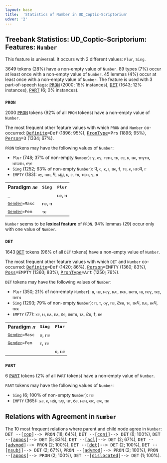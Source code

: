 ```yaml
---
layout: base
title:  'Statistics of Number in UD_Coptic-Scriptorium'
udver: '2'
---
```


## Treebank Statistics: UD_Coptic-Scriptorium: Features: `Number`

This feature is universal.
It occurs with 2 different values: `Plur`, `Sing`.

3649 tokens (28%) have a non-empty value of `Number`.
89 types (7%) occur at least once with a non-empty value of `Number`.
45 lemmas (4%) occur at least once with a non-empty value of `Number`.
The feature is used with 3 part-of-speech tags: <tt><a href="cop_scriptorium-pos-PRON.html">PRON</a></tt> (2000; 15% instances), <tt><a href="cop_scriptorium-pos-DET.html">DET</a></tt> (1643; 12% instances), <tt><a href="cop_scriptorium-pos-PART.html">PART</a></tt> (6; 0% instances).

### `PRON`

2000 <tt><a href="cop_scriptorium-pos-PRON.html">PRON</a></tt> tokens (92% of all `PRON` tokens) have a non-empty value of `Number`.

The most frequent other feature values with which `PRON` and `Number` co-occurred: <tt><a href="cop_scriptorium-feat-Definite.html">Definite</a></tt><tt>=Def</tt> (1896; 95%), <tt><a href="cop_scriptorium-feat-PronType.html">PronType</a></tt><tt>=Prs</tt> (1896; 95%), <tt><a href="cop_scriptorium-feat-Person.html">Person</a></tt><tt>=3</tt> (1334; 67%).

`PRON` tokens may have the following values of `Number`:

* `Plur` (748; 37% of non-empty `Number`): ⲩ, ⲟⲩ, ⲧⲉⲧⲛ, ⲧⲛ, ⲥⲉ, ⲛ, ⲛⲉ, ⲧⲏⲩⲧⲛ, ⲛⲧⲱⲧⲛ, ⲉⲩⲉ
* `Sing` (1252; 63% of non-empty `Number`): ϥ, ⲥ, ⲕ, ⲓ, ⲡⲉ, ϯ, ⲧⲉ, ⲉ, ⲛⲧⲟϥ, ⲅ
* `EMPTY` (183): ⲟⲩ, ⲛⲓⲙ, ϥ, ⲁϣ, ⲕ, ⲥ, ⲧⲛ, ⲧⲱⲛ, ⲩ, ⲛ

<table>
  <tr><th>Paradigm <i>ⲡⲉ</i></th><th><tt>Sing</tt></th><th><tt>Plur</tt></th></tr>
  <tr><td><tt>_</tt></td><td></td><td>ⲛⲉ, ⲛ</td></tr>
  <tr><td><tt><tt><a href="cop_scriptorium-feat-Gender.html">Gender</a></tt><tt>=Masc</tt></tt></td><td>ⲡⲉ, ⲡ</td><td></td></tr>
  <tr><td><tt><tt><a href="cop_scriptorium-feat-Gender.html">Gender</a></tt><tt>=Fem</tt></tt></td><td>ⲧⲉ</td><td></td></tr>
</table>

`Number` seems to be **lexical feature** of `PRON`. 94% lemmas (29) occur only with one value of `Number`.

### `DET`

1643 <tt><a href="cop_scriptorium-pos-DET.html">DET</a></tt> tokens (96% of all `DET` tokens) have a non-empty value of `Number`.

The most frequent other feature values with which `DET` and `Number` co-occurred: <tt><a href="cop_scriptorium-feat-Definite.html">Definite</a></tt><tt>=Def</tt> (1420; 86%), <tt><a href="cop_scriptorium-feat-Person.html">Person</a></tt><tt>=EMPTY</tt> (1360; 83%), <tt><a href="cop_scriptorium-feat-Poss.html">Poss</a></tt><tt>=EMPTY</tt> (1360; 83%), <tt><a href="cop_scriptorium-feat-PronType.html">PronType</a></tt><tt>=Art</tt> (1250; 76%).

`DET` tokens may have the following values of `Number`:

* `Plur` (350; 21% of non-empty `Number`): ⲛ, ⲛⲉ, ⲛⲉⲩ, ⲛⲁⲓ, ⲡⲉⲛ, ⲛⲉⲧⲛ, ⲛⲓ, ⲡⲉⲩ, ⲧⲉⲩ, ⲡⲉⲧⲛ
* `Sing` (1293; 79% of non-empty `Number`): ⲡ, ⲧ, ⲟⲩ, ⲡⲉ, ϩⲉⲛ, ⲧⲉ, ⲡⲉϥ, ⲡⲁⲓ, ⲛⲉϥ, ⲡⲉⲕ
* `EMPTY` (77): ⲕⲉ, ⲙ, ⲛⲁ, ⲡⲁ, ϭⲉ, ⲡⲱⲧⲛ, ⲧⲁ, ϩⲛ, ϯ, ⲛⲉ

<table>
  <tr><th>Paradigm <i>ⲡ</i></th><th><tt>Sing</tt></th><th><tt>Plur</tt></th></tr>
  <tr><td><tt><tt><a href="cop_scriptorium-feat-Gender.html">Gender</a></tt><tt>=Masc</tt></tt></td><td>ⲡ, ⲡⲉ</td><td></td></tr>
  <tr><td><tt><tt><a href="cop_scriptorium-feat-Gender.html">Gender</a></tt><tt>=Fem</tt></tt></td><td>ⲧ, ⲧⲉ</td><td></td></tr>
  <tr><td><tt></tt></td><td></td><td>ⲛ, ⲛⲉ</td></tr>
</table>

### `PART`

6 <tt><a href="cop_scriptorium-pos-PART.html">PART</a></tt> tokens (2% of all `PART` tokens) have a non-empty value of `Number`.

`PART` tokens may have the following values of `Number`:

* `Sing` (6; 100% of non-empty `Number`): ⲡⲉ
* `EMPTY` (365): ⲇⲉ, ⲉ, ⲛϭⲓ, ⲅⲁⲣ, ⲛⲧ, ϭⲉ, ⲙⲉⲛ, ⲉⲓⲥ, ⲉⲣⲉ, ⲡⲉ

## Relations with Agreement in `Number`

The 10 most frequent relations where parent and child node agree in `Number`:
<tt>DET --[<tt><a href="cop_scriptorium-dep-cop.html">cop</a></tt>]--> PRON</tt> (18; 64%),
<tt>DET --[<tt><a href="cop_scriptorium-dep-conj.html">conj</a></tt>]--> DET</tt> (6; 100%),
<tt>DET --[<tt><a href="cop_scriptorium-dep-appos.html">appos</a></tt>]--> DET</tt> (5; 83%),
<tt>DET --[<tt><a href="cop_scriptorium-dep-acl.html">acl</a></tt>]--> DET</tt> (2; 67%),
<tt>DET --[<tt><a href="cop_scriptorium-dep-advmod.html">advmod</a></tt>]--> PRON</tt> (2; 100%),
<tt>DET --[<tt><a href="cop_scriptorium-dep-det.html">det</a></tt>]--> DET</tt> (2; 100%),
<tt>DET --[<tt><a href="cop_scriptorium-dep-nsubj.html">nsubj</a></tt>]--> DET</tt> (2; 67%),
<tt>PRON --[<tt><a href="cop_scriptorium-dep-advmod.html">advmod</a></tt>]--> PRON</tt> (2; 100%),
<tt>PRON --[<tt><a href="cop_scriptorium-dep-appos.html">appos</a></tt>]--> PRON</tt> (2; 100%),
<tt>DET --[<tt><a href="cop_scriptorium-dep-dislocated.html">dislocated</a></tt>]--> DET</tt> (1; 100%).

